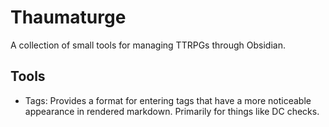 # Thaumaturge

A collection of small tools for managing TTRPGs through Obsidian.

## Tools
- Tags: Provides a format for entering tags that have a more noticeable appearance in rendered markdown. Primarily for things like DC checks.
